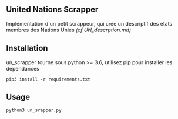 ## United Nations Scrapper

Implémentation d'un petit scrappeur, qui crée un descriptif des états membres des Nations Unies _(cf UN_descrption.md)_

## Installation

un_scrapper tourne sous python >= 3.6, utilisez pip pour installer les dépendances
```
pip3 install -r requirements.txt
```

## Usage
```
python3 un_srapper.py
```
